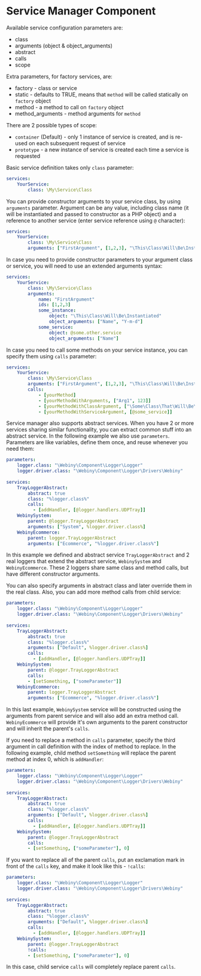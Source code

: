 Service Manager Component
==========================

Available service configuration parameters are:

* class
* arguments (object & object_arguments)
* abstract
* calls
* scope

Extra parameters, for factory services, are:

* factory - class or service
* static - defaults to TRUE, means that `method` will be called statically on `factory` object
* method - a method to call on `factory` object
* method_arguments - method arguments for `method`

There are 2 possible types of scope:

* `container` (Default) - only 1 instance of service is created, and is re-used on each subsequent request of service
* `prototype` - a new instance of service is created each time a service is requested

Basic service definition takes only `class` parameter:
```yaml
services:
    YourService:
        class: \My\Service\Class
```

You can provide constructor arguments to your service class, by using `arguments` parameter. Argument can be any value, including class name (it will be instantiated and passed to constructor as a PHP object) and a reference to another service (enter service reference using `@` character):

```yaml
services:
    YourService:
        class: \My\Service\Class
        arguments: ["FirstArgument", [1,2,3], "\This\Class\Will\Be\Instantiated", @some.other.service]
```

In case you need to provide constructor parameters to your argument class or service, you will need to use an extended arguments syntax:

```yaml
services:
    YourService:
        class: \My\Service\Class
        arguments: 
            name: "FirstArgument"
            ids: [1,2,3] 
            some_instance:
                object: "\This\Class\Will\Be\Instantiated"
                object_arguments: ["Name", "Y-m-d"]
            some_service:
                object: @some.other.service
                object_arguments: ["Name"]

```

In case you need to call some methods on your service instance, you can specify them using `calls` parameter:

```yaml
services:
    YourService:
        class: \My\Service\Class
        arguments: ["FirstArgument", [1,2,3], "\This\Class\Will\Be\Instantiated", @some.other.service]
        calls:
            - [yourMethod]
            - [yourMethodWithArguments, ["Arg1", 123]]
            - [yourMethodWithClassArgument, ["\Some\Class\That\Will\Be\Instantiated"]]
            - [yourMethodWithServiceArgument, [@some_service]]
```

Service manager also supports abstract services. When you have 2 or more services sharing similar functionality, you can extract common stuff into an abstract service. In the following example we also use `parameters`. Parameters are like variables, define them once, and reuse whenever you need them:


```yaml
parameters:
    logger.class: "\Webiny\Component\Logger\Logger"
    logger.driver.class: "\Webiny\Component\Logger\Drivers\Webiny"
    
services:    
    TrayLoggerAbstract:
        abstract: true
        class: "%logger.class%"
        calls:
          - [addHandler, [@logger.handlers.UDPTray]]
    WebinySystem:
        parent: @logger.TrayLoggerAbstract
        arguments: ["System", %logger.driver.class%]
    WebinyEcommerce:
        parent: logger.TrayLoggerAbstract
        arguments: ["Ecommerce", "%logger.driver.class%"]
```

In this example we defined and abstract service `TrayLoggerAbstract` and 2 real loggers that extend the abstract service, `WebinySystem` and `WebinyEcommerce`. These 2 loggers share same class and method calls, but have different constructor arguments.

You can also specify arguments in abstract class and later override them in the real class. Also, you can add more method calls from child service:

```yaml
parameters:
    logger.class: "\Webiny\Component\Logger\Logger"
    logger.driver.class: "\Webiny\Component\Logger\Drivers\Webiny"
    
services:    
    TrayLoggerAbstract:
        abstract: true
        class: "%logger.class%"
        arguments: ["Default", %logger.driver.class%]
        calls:
          - [addHandler, [@logger.handlers.UDPTray]]
    WebinySystem:
        parent: @logger.TrayLoggerAbstract
        calls:
        - [setSomething, ["someParameter"]]
    WebinyEcommerce:
        parent: logger.TrayLoggerAbstract
        arguments: ["Ecommerce", "%logger.driver.class%"]
```

In this last example, `WebinySystem` service will be constructed using the arguments from parent service and will also add an extra method call. `WebinyEcommerce` will provide it's own arguments to the parent constructor and will inherit the parent's `calls`.

If you need to replace a method in `calls` parameter, specify the third argument in call definition with the index of method to replace. In the following example, child method `setSomething` will replace the parent method at index 0, which is `addHandler`:

```yaml
parameters:
    logger.class: "\Webiny\Component\Logger\Logger"
    logger.driver.class: "\Webiny\Component\Logger\Drivers\Webiny"
    
services:   
    TrayLoggerAbstract:
        abstract: true
        class: "%logger.class%"
        arguments: ["Default", %logger.driver.class%]
        calls:
          - [addHandler, [@logger.handlers.UDPTray]]
    WebinySystem:
        parent: @logger.TrayLoggerAbstract
        calls:
        - [setSomething, ["someParameter"], 0]
```

If you want to replace all of the parent `calls`, put an exclamation mark in front of the `calls` key, and make it look like this - `!calls`:

```yaml
parameters:
    logger.class: "\Webiny\Component\Logger\Logger"
    logger.driver.class: "\Webiny\Component\Logger\Drivers\Webiny"
    
services:   
    TrayLoggerAbstract:
        abstract: true
        class: "%logger.class%"
        arguments: ["Default", %logger.driver.class%]
        calls:
          - [addHandler, [@logger.handlers.UDPTray]]
    WebinySystem:
        parent: @logger.TrayLoggerAbstract
        !calls:
        - [setSomething, ["someParameter"], 0]
```

In this case, child service `calls` will completely replace parent `calls`.